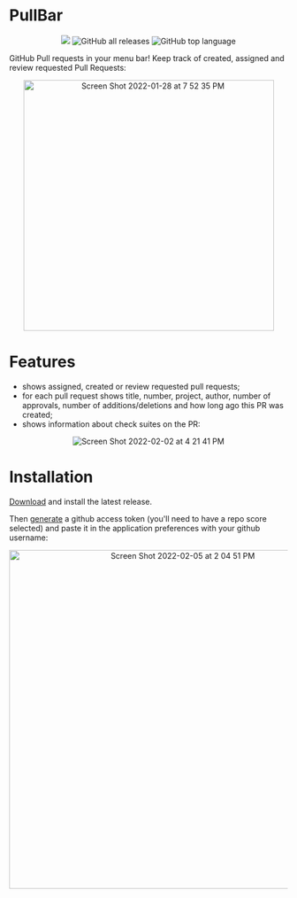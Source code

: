 # PullBar

<p align="center">
  <a href="https://github.com/menubar-apps/PullBar"><img src="https://img.shields.io/badge/-PullBar-black?logo=github&style=flat"></a>
  <img alt="GitHub all releases" src="https://img.shields.io/github/downloads/menubar-apps/pullbar/total">
  <img alt="GitHub top language" src="https://img.shields.io/github/languages/top/menubar-apps/pullbar">
</p>
  
GitHub Pull requests in your menu bar! Keep track of created, assigned and review requested Pull Requests:

<p align="center">
  <img width="453" alt="Screen Shot 2022-01-28 at 7 52 35 PM" src="https://user-images.githubusercontent.com/9363150/151640176-ddd1e4e7-d05c-4ac4-857c-54b2271dd23a.png">
  </p>

# Features

 - shows assigned, created or review requested pull requests;
 - for each pull request shows title, number, project, author, number of approvals, number of additions/deletions and how long ago this PR was created;
 - shows information about check suites on the PR:

<p align="center">
  <img src="https://user-images.githubusercontent.com/9363150/152239478-14737f64-85fe-44f2-a769-38b181a299e5.png" alt="Screen Shot 2022-02-02 at 4 21 41 PM" style="max-width: 100%;">
</p>

# Installation

[Download](https://github.com/menubar-apps/PullBar/releases/latest/download/pullBar.1.1.dmg) and install the latest release.

Then [generate](https://github.com/settings/tokens/new?scopes=repo) a github access token (you'll need to have a repo score selected) and paste it in the application preferences with your github username:

<p align="center">
  <img width="612" alt="Screen Shot 2022-02-05 at 2 04 51 PM" src="https://user-images.githubusercontent.com/9363150/152655330-109e1e64-433c-49e3-a64a-477676b57dcc.png">
</p>

